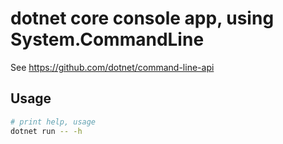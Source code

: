 # dotnet core console app, using System.CommandLine

See https://github.com/dotnet/command-line-api

## Usage

```sh
# print help, usage
dotnet run -- -h
```